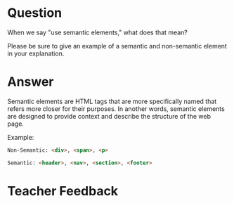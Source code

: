 # Question

When we say "use semantic elements," what does that mean?

Please be sure to give an example of a semantic and non-semantic element in your explanation.

# Answer
Semantic elements are HTML tags that are more specifically named that refers more closer for their purposes. In another words, semantic elements are designed to provide context and describe the structure of the web page.

Example:
```html
Non-Semantic: <div>, <span>, <p>

Semantic: <header>, <nav>, <section>, <footer>
  ```
# Teacher Feedback